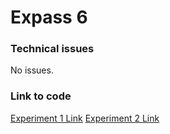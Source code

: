 # Expass 6
### Technical issues
No issues.

### Link to code
[Experiment 1 Link](https://github.com/theodornk/dat250_expass6_1)
[Experiment 2 Link](https://github.com/theodornk/dat250_expass6_2)
